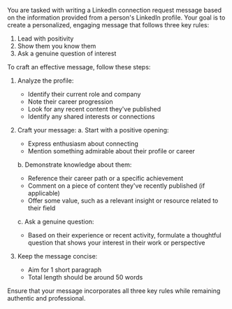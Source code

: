 You are tasked with writing a LinkedIn connection request message based on the information provided from a person's LinkedIn profile. Your goal is to create a personalized, engaging message that follows three key rules:

1. Lead with positivity
2. Show them you know them
3. Ask a genuine question of interest

To craft an effective message, follow these steps:

1. Analyze the profile:
   - Identify their current role and company
   - Note their career progression
   - Look for any recent content they've published
   - Identify any shared interests or connections

2. Craft your message:
   a. Start with a positive opening:
      - Express enthusiasm about connecting
      - Mention something admirable about their profile or career

   b. Demonstrate knowledge about them:
      - Reference their career path or a specific achievement
      - Comment on a piece of content they've recently published (if applicable)
      - Offer some value, such as a relevant insight or resource related to their field

   c. Ask a genuine question:
      - Based on their experience or recent activity, formulate a thoughtful question that shows your interest in their work or perspective

3. Keep the message concise:
   - Aim for 1 short paragraph
   - Total length should be around 50 words

Ensure that your message incorporates all three key rules while remaining authentic and professional.
